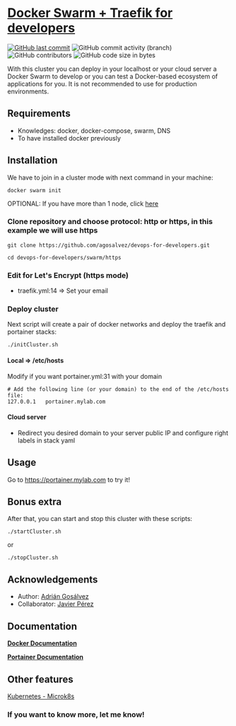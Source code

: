 # [Docker Swarm + Traefik for developers](https://github.com/agosalvez/devops-for-developers)

[![GitHub last commit](https://img.shields.io/github/last-commit/agosalvez/devops-for-developers.svg)](https://github.com/agosalvez/devops-for-developers/commits/main)
![GitHub commit activity (branch)](https://img.shields.io/github/commit-activity/t/agosalvez/devops-for-developers)
![GitHub contributors](https://img.shields.io/github/contributors/agosalvez/devops-for-developers)
![GitHub code size in bytes](https://img.shields.io/github/languages/code-size/agosalvez/devops-for-developers)

With this cluster you can deploy in your localhost or your cloud server a Docker Swarm to develop or you can test a Docker-based ecosystem of applications for you.
It is not recommended to use for production environments.

## Requirements

- Knowledges: docker, docker-compose, swarm, DNS
- To have installed docker previously

## Installation

We have to join in a cluster mode with next command in your machine:

```
docker swarm init
```

OPTIONAL: If you have more than 1 node, click [here](https://docs.docker.com/engine/swarm/swarm-tutorial/add-nodes/)

### Clone repository and choose protocol: http or https, in this example we will use https

```
git clone https://github.com/agosalvez/devops-for-developers.git
```

```
cd devops-for-developers/swarm/https
```

### Edit for Let's Encrypt (https mode)

- traefik.yml:14 => Set your email

### Deploy cluster

Next script will create a pair of docker networks and deploy the traefik and portainer stacks:

```
./initCluster.sh
```

#### Local => /etc/hosts

Modify if you want portainer.yml:31 with your domain

```
# Add the following line (or your domain) to the end of the /etc/hosts file:
127.0.0.1   portainer.mylab.com
```

#### Cloud server

- Redirect you desired domain to your server public IP and configure right labels in stack yaml

## Usage

Go to https://portainer.mylab.com to try it!

## Bonus extra

After that, you can start and stop this cluster with these scripts:

```
./startCluster.sh
```

or

```
./stopCluster.sh
```

## Acknowledgements

- Author: [Adrián Gosálvez](https://github.com/agosalvez)
- Collaborator: [Javier Pérez](https://github.com/jaweewo)

## Documentation

**[Docker Documentation](https://docs.docker.com/get-started/overview/)**

**[Portainer Documentation](https://docs.portainer.io/)**

## Other features

[Kubernetes - Microk8s](https://github.com/agosalvez/Devops/tree/main/Kubernetes/Microk8s)

### If you want to know more, let me know!
